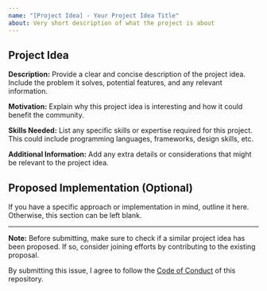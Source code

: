 ```yaml
---
name: "[Project Idea] - Your Project Idea Title"
about: Very short description of what the project is about
---
```


## Project Idea

**Description:**
Provide a clear and concise description of the project idea. Include the problem it solves, potential features, and any relevant information.

**Motivation:**
Explain why this project idea is interesting and how it could benefit the community.

**Skills Needed:**
List any specific skills or expertise required for this project. This could include programming languages, frameworks, design skills, etc.

**Additional Information:**
Add any extra details or considerations that might be relevant to the project idea.

## Proposed Implementation (Optional)

If you have a specific approach or implementation in mind, outline it here. Otherwise, this section can be left blank.

---

**Note:** Before submitting, make sure to check if a similar project idea has been proposed. If so, consider joining efforts by contributing to the existing proposal.

By submitting this issue, I agree to follow the [Code of Conduct](https://github.com/MichealCodez/awesome-project-ideas/blob/main/CODE_OF_CONDUCT.md) of this repository.
